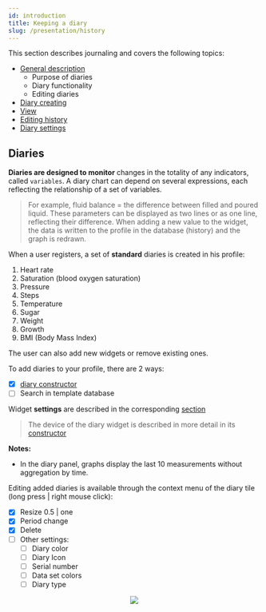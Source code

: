 ```yaml
---
id: introduction
title: Keeping a diary
slug: /presentation/history
---
```


This section describes journaling and covers the following topics:

- [General description](/docs/presentation/history)
  - Purpose of diaries
  - Diary functionality
  - Editing diaries
- [Diary creating](/docs/presentation/history/constructor_diary)
- [View](/docs/presentation/history/show)
- [Editing history](/docs/presentation/history/edit_history)
- [Diary settings](/docs/presentation/history/edit_diary)

## Diaries

**Diaries are designed to monitor** changes in the totality of any indicators, called `variables`.
A diary chart can depend on several expressions, each reflecting the relationship of a set of variables.

> For example, fluid balance = the difference between filled and poured liquid.
> These parameters can be displayed as two lines or as one line, reflecting their difference.
> When adding a new value to the widget, the data is written to the profile in the database (history) and the graph is redrawn.

When a user registers, a set of **standard** diaries is created in his profile:

1. Heart rate
2. Saturation (blood oxygen saturation)
3. Pressure
4. Steps
5. Temperature
6. Sugar
7. Weight
8. Growth
9. BMI (Body Mass Index)

The user can also add new widgets or remove existing ones.

To add diaries to your profile, there are 2 ways:

- [x] [diary constructor](/docs/presentation/history/constructor_diary)
- [ ] Search in template database

Widget **settings** are described in the corresponding [section](/docs/presentation/history/edit_diary)

> The device of the diary widget is described in more detail in its [constructor](/docs/presentation/history/constructor_diary)

**Notes:**

- In the diary panel, graphs display the last 10 measurements without aggregation by time.

Editing added diaries is available through the context menu of the diary tile (long press | right mouse click):

- [x] Resize 0.5 | one
- [x] Period change
- [x] Delete
- [ ] Other settings:
  - [ ] Diary color
  - [ ] Diary Icon
  - [ ] Serial number
  - [ ] Data set colors
  - [ ] Diary type

<div align="center"><img type="imgscreen" src="/wellness_doc/img/presentation/diary/diaryLayout.png"/></div>

